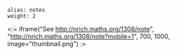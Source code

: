 ````
alias: notes
weight: 2
````

<:= iframe("See http://nrich.maths.org/1308/note", "http://nrich.maths.org/1308/note?mobile=1", 700, 1000, image="thumbnail.png") :>
